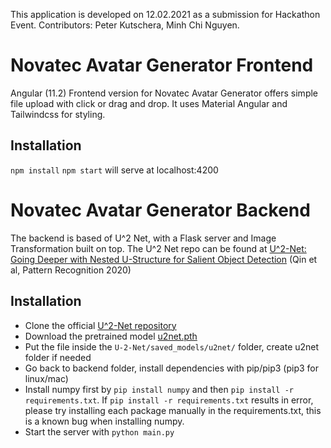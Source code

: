 This application is developed on 12.02.2021 as a submission for Hackathon Event. Contributors: Peter Kutschera, Minh Chi Nguyen.

# Novatec Avatar Generator Frontend

Angular (11.2) Frontend version for Novatec Avatar Generator offers simple file upload with click or drag and drop. It uses Material Angular and Tailwindcss for styling.

## Installation

`npm install`
`npm start` will serve at localhost:4200


# Novatec Avatar Generator Backend

The backend is based of U^2 Net, with a Flask server and Image Transformation built on top. The U^2 Net repo can be found at [U^2-Net: Going Deeper with Nested U-Structure for Salient Object Detection](https://github.com/NathanUA/U-2-Net) (Qin et al, Pattern Recognition 2020)

## Installation

- Clone the official [U^2-Net repository](https://github.com/NathanUA/U-2-Net)
- Download the pretrained model [u2net.pth](https://drive.google.com/file/d/1ao1ovG1Qtx4b7EoskHXmi2E9rp5CHLcZ/view)
- Put the file inside the `U-2-Net/saved_models/u2net/` folder, create u2net folder if needed
- Go back to backend folder, install dependencies with pip/pip3  (pip3 for linux/mac)
- Install numpy first by `pip install numpy` and then `pip install -r requirements.txt`. If `pip install -r requirements.txt` results in error, please try installing each package manually in the requirements.txt, this is a known bug when installing numpy.
- Start the server with `python main.py`
